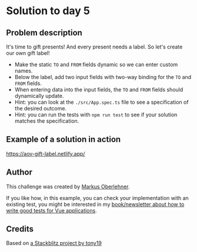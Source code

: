# Solution to day 5

## Problem description

It's time to gift presents! And every present needs a label. So let's create our own gift label!

- Make the static `TO` and `FROM` fields dynamic so we can enter custom names.
- Below the label, add two input fields with two-way binding for the `TO` and `FROM` fields.
- When entering data into the input fields, the `TO` and `FROM` fields should dynamically update.
- Hint: you can look at the `./src/App.spec.ts` file to see a specification of the desired outcome.
- Hint: you can run the tests with `npm run test` to see if your solution matches the specification.

## Example of a solution in action

https://aov-gift-label.netlify.app/

## Author

This challenge was created by [Markus Oberlehner](https://twitter.com/MaOberlehner).

If you like how, in this example, you can check your implementation with an existing test, you might be interested in my [book/newsletter about how to write good tests for Vue applications](https://goodvuetests.com/).

## Credits

Based on [a Stackblitz project by tony19](https://stackblitz.com/edit/vue3-vite-starter)
